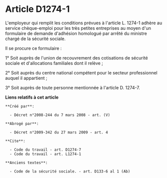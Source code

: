 # Article D1274-1

L'employeur qui remplit les conditions prévues à l'article L. 1274-1 adhère au service chèque-emploi pour les très petites
entreprises au moyen d'un formulaire de demande d'adhésion homologué par arrêté du ministre chargé de la sécurité sociale. 

Il se procure ce formulaire : 

1° Soit auprès de l'union de recouvrement des cotisations de sécurité sociale et d'allocations familiales dont il relève ; 

2° Soit auprès du centre national compétent pour le secteur professionnel auquel il appartient ; 

3° Soit auprès de toute personne mentionnée à l'article D. 1274-7.

**Liens relatifs à cet article**

	**Créé par**:

	  - Décret n°2008-244 du 7 mars 2008 - art. (V)

	**Abrogé par**:

	  - Décret n°2009-342 du 27 mars 2009 - art. 4

	**Cite**:

	  - Code du travail - art. D1274-7
	  - Code du travail - art. L1274-1

	**Anciens textes**:

	  - Code de la sécurité sociale. - art. D133-6 al 1 (Ab)
